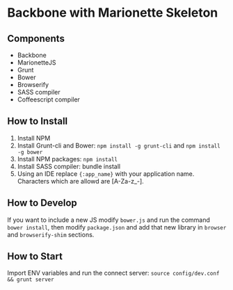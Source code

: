 Backbone with Marionette Skeleton
=================================

Components
----------
* Backbone
* MarionetteJS
* Grunt
* Bower
* Browserify
* SASS compiler
* Coffeescript compiler

How to Install
--------------
1. Install NPM
2. Install Grunt-cli and Bower: `npm install -g grunt-cli` and `npm install -g bower`
3. Install NPM packages: `npm install`
4. Install SASS compiler: bundle install
3. Using an IDE replace `{:app_name}` with your application name. Characters which are allowd are [A-Za-z_-].

How to Develop
--------------
If you want to include a new JS modify `bower.js` and run the command `bower install`, then modify `package.json` 
and add that new library in `browser` and `browserify-shim` sections.

How to Start
------------
Import ENV variables and run the connect server: `source config/dev.conf && grunt server`


